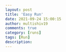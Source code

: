 ```yaml
---
layout: post
title: 'Easy Run'
date: 2021-09-24 15:00:15
author: multishiv19
comments: true
category: [runs]
tags: [Run]
description: 
---
```


<div width='100%' class='strava-embed-placeholder' data-embed-type='activity' data-embed-id='6009656423'></div>
<script src='https://strava-embeds.com/embed.js'></script>
